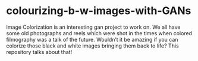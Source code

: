 # colourizing-b-w-images-with-GANs
Image Colorization is an interesting gan project to work on. We all have some old photographs and reels which were shot in the times when colored filmography was a talk of the future. Wouldn’t it be amazing if you can colorize those black and white images bringing them back to life? This repository talks about that! 

